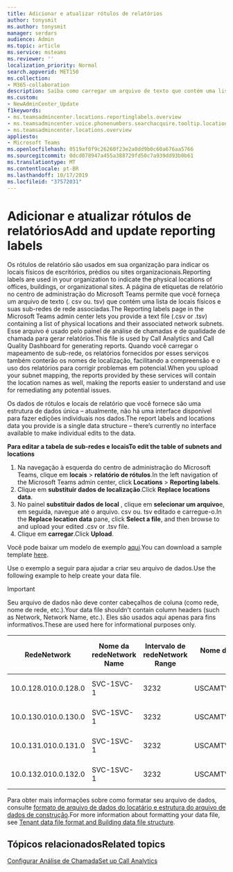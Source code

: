 ```yaml
---
title: Adicionar e atualizar rótulos de relatórios
author: tonysmit
ms.author: tonysmit
manager: serdars
audience: Admin
ms.topic: article
ms.service: msteams
ms.reviewer: ''
localization_priority: Normal
search.appverid: MET150
ms.collection:
- M365-collaboration
description: Saiba como carregar um arquivo de texto que contém uma lista de locais físicos e sub-redes associadas para usar como rótulos de relatório para relatórios de análise de chamada e de painel de qualidade de chamada.
ms.custom:
- NewAdminCenter_Update
f1keywords:
- ms.teamsadmincenter.locations.reportinglabels.overview
- ms.teamsadmincenter.voice.phonenumbers.searchacquire.tooltip.location
- ms.teamsadmincenter.locations.overview
appliesto:
- Microsoft Teams
ms.openlocfilehash: 0519af0f9c26260f23e2a0dd9b0c60a676aa5766
ms.sourcegitcommit: 0dcd078947a455a388729fd50c7a939dd93b0b61
ms.translationtype: MT
ms.contentlocale: pt-BR
ms.lasthandoff: 10/17/2019
ms.locfileid: "37572031"
---
```

<a name="add-and-update-reporting-labels"></a><span data-ttu-id="4d98c-103">Adicionar e atualizar rótulos de relatórios</span><span class="sxs-lookup"><span data-stu-id="4d98c-103">Add and update reporting labels</span></span>
============================

<span data-ttu-id="4d98c-104">Os rótulos de relatório são usados em sua organização para indicar os locais físicos de escritórios, prédios ou sites organizacionais.</span><span class="sxs-lookup"><span data-stu-id="4d98c-104">Reporting labels are used in your organization to indicate the physical locations of offices, buildings, or organizational sites.</span></span> <span data-ttu-id="4d98c-105">A página de etiquetas de relatório no centro de administração do Microsoft Teams permite que você forneça um arquivo de texto (. csv ou. tsv) que contém uma lista de locais físicos e suas sub-redes de rede associadas.</span><span class="sxs-lookup"><span data-stu-id="4d98c-105">The Reporting labels page in the Microsoft Teams admin center lets you provide a text file (.csv or .tsv) containing a list of physical locations and their associated network subnets.</span></span> <span data-ttu-id="4d98c-106">Esse arquivo é usado pelo painel de análise de chamadas e de qualidade de chamada para gerar relatórios.</span><span class="sxs-lookup"><span data-stu-id="4d98c-106">This file is used by Call Analytics and Call Quality Dashboard for generating reports.</span></span> <span data-ttu-id="4d98c-107">Quando você carregar o mapeamento de sub-rede, os relatórios fornecidos por esses serviços também conterão os nomes de localização, facilitando a compreensão e o uso dos relatórios para corrigir problemas em potencial.</span><span class="sxs-lookup"><span data-stu-id="4d98c-107">When you upload your subnet mapping, the reports provided by these services will contain the location names as well, making the reports easier to understand and use for remediating any potential issues.</span></span>

<span data-ttu-id="4d98c-108">Os dados de rótulos e locais de relatório que você fornece são uma estrutura de dados única – atualmente, não há uma interface disponível para fazer edições individuais nos dados.</span><span class="sxs-lookup"><span data-stu-id="4d98c-108">The report labels and locations data you provide is a single data structure – there’s currently no interface available to make individual edits to the data.</span></span>

<span data-ttu-id="4d98c-109">**Para editar a tabela de sub-redes e locais**</span><span class="sxs-lookup"><span data-stu-id="4d98c-109">**To edit the table of subnets and locations**</span></span>

1. <span data-ttu-id="4d98c-110">Na navegação à esquerda do centro de administração do Microsoft Teams, clique em **locais** > **relatório de rótulos**.</span><span class="sxs-lookup"><span data-stu-id="4d98c-110">In the left navigation of the Microsoft Teams admin center, click **Locations** > **Reporting labels**.</span></span>
2. <span data-ttu-id="4d98c-111">Clique em **substituir dados de localização**.</span><span class="sxs-lookup"><span data-stu-id="4d98c-111">Click **Replace locations data**.</span></span>
3. <span data-ttu-id="4d98c-112">No painel **substituir dados de local** , clique em **selecionar um arquivo**e, em seguida, navegue até o arquivo. csv ou. tsv editado e carregue-o.</span><span class="sxs-lookup"><span data-stu-id="4d98c-112">In the **Replace location data** pane, click **Select a file**, and then browse to and upload your edited .csv or .tsv file.</span></span>
4. <span data-ttu-id="4d98c-113">Clique em **carregar**.</span><span class="sxs-lookup"><span data-stu-id="4d98c-113">Click **Upload**.</span></span>

<span data-ttu-id="4d98c-114">Você pode baixar um modelo de exemplo [aqui](https://github.com/MicrosoftDocs/OfficeDocs-SkypeForBusiness/blob/live/Teams/downloads/locations-template.zip?raw=true).</span><span class="sxs-lookup"><span data-stu-id="4d98c-114">You can download a sample template [here](https://github.com/MicrosoftDocs/OfficeDocs-SkypeForBusiness/blob/live/Teams/downloads/locations-template.zip?raw=true).</span></span>

<span data-ttu-id="4d98c-115">Use o exemplo a seguir para ajudar a criar seu arquivo de dados.</span><span class="sxs-lookup"><span data-stu-id="4d98c-115">Use the following example to help create your data file.</span></span>

> [!IMPORTANT]
> <span data-ttu-id="4d98c-116">Seu arquivo de dados não deve conter cabeçalhos de coluna (como rede, nome de rede, etc.).</span><span class="sxs-lookup"><span data-stu-id="4d98c-116">Your data file shouldn't contain column headers (such as Network, Network Name, etc.).</span></span> <span data-ttu-id="4d98c-117">Eles são usados aqui apenas para fins informativos.</span><span class="sxs-lookup"><span data-stu-id="4d98c-117">These are used here for informational purposes only.</span></span> <br>

|<span data-ttu-id="4d98c-118">Rede</span><span class="sxs-lookup"><span data-stu-id="4d98c-118">Network</span></span>|<span data-ttu-id="4d98c-119">Nome da rede</span><span class="sxs-lookup"><span data-stu-id="4d98c-119">Network Name</span></span>|<span data-ttu-id="4d98c-120">Intervalo de rede</span><span class="sxs-lookup"><span data-stu-id="4d98c-120">Network Range</span></span>|<span data-ttu-id="4d98c-121">Nome do edifício</span><span class="sxs-lookup"><span data-stu-id="4d98c-121">Building Name</span></span>|<span data-ttu-id="4d98c-122">Tipo de propriedade</span><span class="sxs-lookup"><span data-stu-id="4d98c-122">Ownership Type</span></span>|<span data-ttu-id="4d98c-123">Tipo de edifício</span><span class="sxs-lookup"><span data-stu-id="4d98c-123">Building Type</span></span>|<span data-ttu-id="4d98c-124">Tipo de edifício de escritório</span><span class="sxs-lookup"><span data-stu-id="4d98c-124">Building Office Type</span></span>|<span data-ttu-id="4d98c-125">Cidade</span><span class="sxs-lookup"><span data-stu-id="4d98c-125">City</span></span>|<span data-ttu-id="4d98c-126">Código Postal</span><span class="sxs-lookup"><span data-stu-id="4d98c-126">Zip Code</span></span>|<span data-ttu-id="4d98c-127">País</span><span class="sxs-lookup"><span data-stu-id="4d98c-127">Country</span></span>|<span data-ttu-id="4d98c-128">Estado</span><span class="sxs-lookup"><span data-stu-id="4d98c-128">State</span></span>|<span data-ttu-id="4d98c-129">Região</span><span class="sxs-lookup"><span data-stu-id="4d98c-129">Region</span></span>|<span data-ttu-id="4d98c-130">Inside Corp</span><span class="sxs-lookup"><span data-stu-id="4d98c-130">Inside Corp</span></span>|<span data-ttu-id="4d98c-131">Rota expressa</span><span class="sxs-lookup"><span data-stu-id="4d98c-131">Express Route</span></span>|
|-|-|-|-|-|-|-|-|-|-|-|-|-|-|
|<span data-ttu-id="4d98c-132">10.0.128.0</span><span class="sxs-lookup"><span data-stu-id="4d98c-132">10.0.128.0</span></span> |<span data-ttu-id="4d98c-133">SVC-1</span><span class="sxs-lookup"><span data-stu-id="4d98c-133">SVC-1</span></span>|<span data-ttu-id="4d98c-134">32</span><span class="sxs-lookup"><span data-stu-id="4d98c-134">32</span></span>|<span data-ttu-id="4d98c-135">USCAMTV001</span><span class="sxs-lookup"><span data-stu-id="4d98c-135">USCAMTV001</span></span>|<span data-ttu-id="4d98c-136">A contoso concedeu&F</span><span class="sxs-lookup"><span data-stu-id="4d98c-136">Contoso Leased RE&F</span></span>|<span data-ttu-id="4d98c-137">Office</span><span class="sxs-lookup"><span data-stu-id="4d98c-137">Office</span></span>|<span data-ttu-id="4d98c-138">RE&F</span><span class="sxs-lookup"><span data-stu-id="4d98c-138">RE&F</span></span>|<span data-ttu-id="4d98c-139">Exibição de Mountain</span><span class="sxs-lookup"><span data-stu-id="4d98c-139">Mountain View</span></span>|<span data-ttu-id="4d98c-140">94043</span><span class="sxs-lookup"><span data-stu-id="4d98c-140">94043</span></span>|<span data-ttu-id="4d98c-141">Junte</span><span class="sxs-lookup"><span data-stu-id="4d98c-141">US</span></span>|<span data-ttu-id="4d98c-142">CA</span><span class="sxs-lookup"><span data-stu-id="4d98c-142">CA</span></span>|<span data-ttu-id="4d98c-143">Junte</span><span class="sxs-lookup"><span data-stu-id="4d98c-143">US</span></span>|<span data-ttu-id="4d98c-144">1</span><span class="sxs-lookup"><span data-stu-id="4d98c-144">1</span></span>|<span data-ttu-id="4d98c-145">1</span><span class="sxs-lookup"><span data-stu-id="4d98c-145">1</span></span>|
|<span data-ttu-id="4d98c-146">10.0.130.0</span><span class="sxs-lookup"><span data-stu-id="4d98c-146">10.0.130.0</span></span> |<span data-ttu-id="4d98c-147">SVC-1</span><span class="sxs-lookup"><span data-stu-id="4d98c-147">SVC-1</span></span>|<span data-ttu-id="4d98c-148">32</span><span class="sxs-lookup"><span data-stu-id="4d98c-148">32</span></span>|<span data-ttu-id="4d98c-149">USCAMTV001</span><span class="sxs-lookup"><span data-stu-id="4d98c-149">USCAMTV001</span></span>|<span data-ttu-id="4d98c-150">A contoso concedeu&F</span><span class="sxs-lookup"><span data-stu-id="4d98c-150">Contoso Leased RE&F</span></span>|<span data-ttu-id="4d98c-151">Office</span><span class="sxs-lookup"><span data-stu-id="4d98c-151">Office</span></span>|<span data-ttu-id="4d98c-152">RE&F</span><span class="sxs-lookup"><span data-stu-id="4d98c-152">RE&F</span></span>|<span data-ttu-id="4d98c-153">Exibição de Mountain</span><span class="sxs-lookup"><span data-stu-id="4d98c-153">Mountain View</span></span>|<span data-ttu-id="4d98c-154">94043</span><span class="sxs-lookup"><span data-stu-id="4d98c-154">94043</span></span>|<span data-ttu-id="4d98c-155">Junte</span><span class="sxs-lookup"><span data-stu-id="4d98c-155">US</span></span>|<span data-ttu-id="4d98c-156">CA</span><span class="sxs-lookup"><span data-stu-id="4d98c-156">CA</span></span>|<span data-ttu-id="4d98c-157">Junte</span><span class="sxs-lookup"><span data-stu-id="4d98c-157">US</span></span>|<span data-ttu-id="4d98c-158">1</span><span class="sxs-lookup"><span data-stu-id="4d98c-158">1</span></span>|<span data-ttu-id="4d98c-159">1</span><span class="sxs-lookup"><span data-stu-id="4d98c-159">1</span></span>|
|<span data-ttu-id="4d98c-160">10.0.131.0</span><span class="sxs-lookup"><span data-stu-id="4d98c-160">10.0.131.0</span></span> |<span data-ttu-id="4d98c-161">SVC-1</span><span class="sxs-lookup"><span data-stu-id="4d98c-161">SVC-1</span></span>|<span data-ttu-id="4d98c-162">32</span><span class="sxs-lookup"><span data-stu-id="4d98c-162">32</span></span>|<span data-ttu-id="4d98c-163">USCAMTV001</span><span class="sxs-lookup"><span data-stu-id="4d98c-163">USCAMTV001</span></span>|<span data-ttu-id="4d98c-164">A contoso concedeu&F</span><span class="sxs-lookup"><span data-stu-id="4d98c-164">Contoso Leased RE&F</span></span>|<span data-ttu-id="4d98c-165">Office</span><span class="sxs-lookup"><span data-stu-id="4d98c-165">Office</span></span>|<span data-ttu-id="4d98c-166">RE&F</span><span class="sxs-lookup"><span data-stu-id="4d98c-166">RE&F</span></span>|<span data-ttu-id="4d98c-167">Exibição de Mountain</span><span class="sxs-lookup"><span data-stu-id="4d98c-167">Mountain View</span></span>|<span data-ttu-id="4d98c-168">94043</span><span class="sxs-lookup"><span data-stu-id="4d98c-168">94043</span></span>|<span data-ttu-id="4d98c-169">Junte</span><span class="sxs-lookup"><span data-stu-id="4d98c-169">US</span></span>|<span data-ttu-id="4d98c-170">CA</span><span class="sxs-lookup"><span data-stu-id="4d98c-170">CA</span></span>|<span data-ttu-id="4d98c-171">Junte</span><span class="sxs-lookup"><span data-stu-id="4d98c-171">US</span></span>|<span data-ttu-id="4d98c-172">1</span><span class="sxs-lookup"><span data-stu-id="4d98c-172">1</span></span>|<span data-ttu-id="4d98c-173">1</span><span class="sxs-lookup"><span data-stu-id="4d98c-173">1</span></span>|
|<span data-ttu-id="4d98c-174">10.0.132.0</span><span class="sxs-lookup"><span data-stu-id="4d98c-174">10.0.132.0</span></span> |<span data-ttu-id="4d98c-175">SVC-1</span><span class="sxs-lookup"><span data-stu-id="4d98c-175">SVC-1</span></span>|<span data-ttu-id="4d98c-176">32</span><span class="sxs-lookup"><span data-stu-id="4d98c-176">32</span></span>|<span data-ttu-id="4d98c-177">USCAMTV001</span><span class="sxs-lookup"><span data-stu-id="4d98c-177">USCAMTV001</span></span>|<span data-ttu-id="4d98c-178">A contoso concedeu&F</span><span class="sxs-lookup"><span data-stu-id="4d98c-178">Contoso Leased RE&F</span></span>|<span data-ttu-id="4d98c-179">Office</span><span class="sxs-lookup"><span data-stu-id="4d98c-179">Office</span></span>|<span data-ttu-id="4d98c-180">RE&F</span><span class="sxs-lookup"><span data-stu-id="4d98c-180">RE&F</span></span>|<span data-ttu-id="4d98c-181">Exibição de Mountain</span><span class="sxs-lookup"><span data-stu-id="4d98c-181">Mountain View</span></span>|<span data-ttu-id="4d98c-182">94043</span><span class="sxs-lookup"><span data-stu-id="4d98c-182">94043</span></span>|<span data-ttu-id="4d98c-183">Junte</span><span class="sxs-lookup"><span data-stu-id="4d98c-183">US</span></span>|<span data-ttu-id="4d98c-184">CA</span><span class="sxs-lookup"><span data-stu-id="4d98c-184">CA</span></span>|<span data-ttu-id="4d98c-185">Junte</span><span class="sxs-lookup"><span data-stu-id="4d98c-185">US</span></span>|<span data-ttu-id="4d98c-186">1</span><span class="sxs-lookup"><span data-stu-id="4d98c-186">1</span></span>|<span data-ttu-id="4d98c-187">1</span><span class="sxs-lookup"><span data-stu-id="4d98c-187">1</span></span>|

<span data-ttu-id="4d98c-188">Para obter mais informações sobre como formatar seu arquivo de dados, consulte [formato de arquivo de dados do locatário e estrutura do arquivo de dados de construção](turning-on-and-using-call-quality-dashboard.md#tenant-data-file-format-and-structure).</span><span class="sxs-lookup"><span data-stu-id="4d98c-188">For more information about formatting your data file, see [Tenant data file format and Building data file structure](turning-on-and-using-call-quality-dashboard.md#tenant-data-file-format-and-structure).</span></span>

## <a name="related-topics"></a><span data-ttu-id="4d98c-189">Tópicos relacionados</span><span class="sxs-lookup"><span data-stu-id="4d98c-189">Related topics</span></span>

[<span data-ttu-id="4d98c-190">Configurar Análise de Chamada</span><span class="sxs-lookup"><span data-stu-id="4d98c-190">Set up Call Analytics</span></span>](set-up-call-analytics.md)
